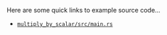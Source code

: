 Here are some quick links to example source code...
- [`multiply_by_scalar/src/main.rs`](https://github.com/calebwin/emu/blob/master/examples/multiply_by_scalar/src/main.rs)
